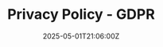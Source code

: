 ---
title: Privacy Policy - GDPR
linkTitle: Privacy Policy - GDPR
date: '2025-05-01T21:06:00Z'
weight: 1
description: No content
draft: false
ref: privacy-policy---gdpr
---